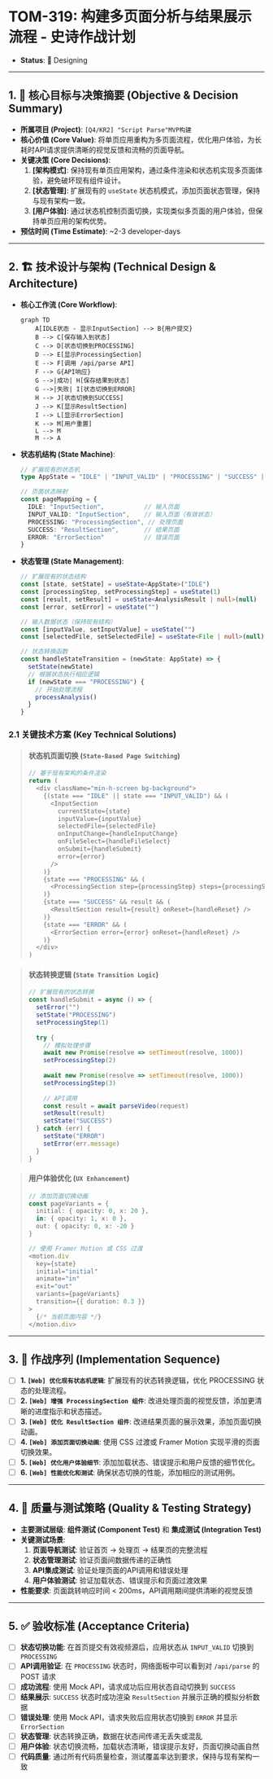 # TOM-319: 构建多页面分析与结果展示流程 - 史诗作战计划

- **Status**: 🎯 Designing

---

## 1. 🎯 核心目标与决策摘要 (Objective & Decision Summary)

- **所属项目 (Project)**: `[Q4/KR2] "Script Parse"MVP构建`
- **核心价值 (Core Value)**: 将单页应用重构为多页面流程，优化用户体验，为长耗时API请求提供清晰的视觉反馈和流畅的页面导航。
- **关键决策 (Core Decisions)**:
    1. **[架构模式]**: 保持现有单页应用架构，通过条件渲染和状态机实现多页面体验，避免破坏现有组件设计。
    2. **[状态管理]**: 扩展现有的 `useState` 状态机模式，添加页面状态管理，保持与现有架构一致。
    3. **[用户体验]**: 通过状态机控制页面切换，实现类似多页面的用户体验，但保持单页应用的架构优势。
- **预估时间 (Time Estimate)**: ~2-3 developer-days

---

## 2. 🏗️ 技术设计与架构 (Technical Design & Architecture)

- **核心工作流 (Core Workflow)**:

    ```mermaid
    graph TD
        A[IDLE状态 - 显示InputSection] --> B{用户提交}
        B --> C[保存输入到状态]
        C --> D[状态切换到PROCESSING]
        D --> E[显示ProcessingSection]
        E --> F[调用 /api/parse API]
        F --> G{API响应}
        G -->|成功| H[保存结果到状态]
        G -->|失败| I[状态切换到ERROR]
        H --> J[状态切换到SUCCESS]
        J --> K[显示ResultSection]
        I --> L[显示ErrorSection]
        K --> M[用户重置]
        L --> M
        M --> A
    ```

- **状态机结构 (State Machine)**:

    ```typescript
    // 扩展现有的状态机
    type AppState = "IDLE" | "INPUT_VALID" | "PROCESSING" | "SUCCESS" | "ERROR"
    
    // 页面状态映射
    const pageMapping = {
      IDLE: "InputSection",           // 输入页面
      INPUT_VALID: "InputSection",    // 输入页面（有效状态）
      PROCESSING: "ProcessingSection", // 处理页面
      SUCCESS: "ResultSection",       // 结果页面
      ERROR: "ErrorSection"           // 错误页面
    }
    ```

- **状态管理 (State Management)**:

    ```typescript
    // 扩展现有的状态结构
    const [state, setState] = useState<AppState>("IDLE")
    const [processingStep, setProcessingStep] = useState(1)
    const [result, setResult] = useState<AnalysisResult | null>(null)
    const [error, setError] = useState("")
    
    // 输入数据状态（保持现有结构）
    const [inputValue, setInputValue] = useState("")
    const [selectedFile, setSelectedFile] = useState<File | null>(null)
    
    // 状态转换函数
    const handleStateTransition = (newState: AppState) => {
      setState(newState)
      // 根据状态执行相应逻辑
      if (newState === "PROCESSING") {
        // 开始处理流程
        processAnalysis()
      }
    }
    ```

### 2.1 关键技术方案 (Key Technical Solutions)

> #### **状态机页面切换 (`State-Based Page Switching`)**
> ```typescript
> // 基于现有架构的条件渲染
> return (
>   <div className="min-h-screen bg-background">
>     {(state === "IDLE" || state === "INPUT_VALID") && (
>       <InputSection 
>         currentState={state}
>         inputValue={inputValue}
>         selectedFile={selectedFile}
>         onInputChange={handleInputChange}
>         onFileSelect={handleFileSelect}
>         onSubmit={handleSubmit}
>         error={error}
>       />
>     )}
>     {state === "PROCESSING" && (
>       <ProcessingSection step={processingStep} steps={processingSteps} />
>     )}
>     {state === "SUCCESS" && result && (
>       <ResultSection result={result} onReset={handleReset} />
>     )}
>     {state === "ERROR" && (
>       <ErrorSection error={error} onReset={handleReset} />
>     )}
>   </div>
> )
> ```

> #### **状态转换逻辑 (`State Transition Logic`)**
> ```typescript
> // 扩展现有的状态转换
> const handleSubmit = async () => {
>   setError("")
>   setState("PROCESSING")
>   setProcessingStep(1)
>   
>   try {
>     // 模拟处理步骤
>     await new Promise(resolve => setTimeout(resolve, 1000))
>     setProcessingStep(2)
>     
>     await new Promise(resolve => setTimeout(resolve, 1000))
>     setProcessingStep(3)
>     
>     // API调用
>     const result = await parseVideo(request)
>     setResult(result)
>     setState("SUCCESS")
>   } catch (err) {
>     setState("ERROR")
>     setError(err.message)
>   }
> }
> ```

> #### **用户体验优化 (`UX Enhancement`)**
> ```typescript
> // 添加页面切换动画
> const pageVariants = {
>   initial: { opacity: 0, x: 20 },
>   in: { opacity: 1, x: 0 },
>   out: { opacity: 0, x: -20 }
> }
> 
> // 使用 Framer Motion 或 CSS 过渡
> <motion.div
>   key={state}
>   initial="initial"
>   animate="in"
>   exit="out"
>   variants={pageVariants}
>   transition={{ duration: 0.3 }}
> >
>   {/* 当前页面内容 */}
> </motion.div>
> ```

---

## 3. 🚀 作战序列 (Implementation Sequence)

- [ ] **1. `[Web] 优化现有状态机逻辑`**: 扩展现有的状态转换逻辑，优化 PROCESSING 状态的处理流程。
- [ ] **2. `[Web] 增强 ProcessingSection 组件`**: 改进处理页面的视觉反馈，添加更清晰的进度指示和状态描述。
- [ ] **3. `[Web] 优化 ResultSection 组件`**: 改进结果页面的展示效果，添加页面切换动画。
- [ ] **4. `[Web] 添加页面切换动画`**: 使用 CSS 过渡或 Framer Motion 实现平滑的页面切换效果。
- [ ] **5. `[Web] 优化用户体验细节`**: 添加加载状态、错误提示和用户反馈的细节优化。
- [ ] **6. `[Web] 性能优化和测试`**: 确保状态切换的性能，添加相应的测试用例。

---

## 4. 🧪 质量与测试策略 (Quality & Testing Strategy)

- **主要测试层级**: **组件测试 (Component Test)** 和 **集成测试 (Integration Test)**
- **关键测试场景**:
    1. **页面导航测试**: 验证首页 → 处理页 → 结果页的完整流程
    2. **状态管理测试**: 验证页面间数据传递的正确性
    3. **API集成测试**: 验证处理页面的API调用和错误处理
    4. **用户体验测试**: 验证加载状态、错误提示和页面过渡效果
- **性能要求**: 页面跳转响应时间 < 200ms，API调用期间提供清晰的视觉反馈

---

## 5. ✅ 验收标准 (Acceptance Criteria)

- [ ] **状态切换功能**: 在首页提交有效视频源后，应用状态从 `INPUT_VALID` 切换到 `PROCESSING`
- [ ] **API调用验证**: 在 `PROCESSING` 状态时，网络面板中可以看到对 `/api/parse` 的 POST 请求
- [ ] **成功流程**: 使用 Mock API，请求成功后应用状态自动切换到 `SUCCESS`
- [ ] **结果展示**: `SUCCESS` 状态时成功渲染 `ResultSection` 并展示正确的模拟分析数据
- [ ] **错误处理**: 使用 Mock API，请求失败后应用状态切换到 `ERROR` 并显示 `ErrorSection`
- [ ] **状态管理**: 状态转换正确，数据在状态间传递无丢失或混乱
- [ ] **用户体验**: 状态切换流畅，加载状态清晰，错误提示友好，页面切换动画自然
- [ ] **代码质量**: 通过所有代码质量检查，测试覆盖率达到要求，保持与现有架构一致

